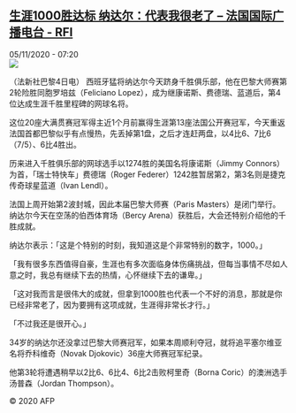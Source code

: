 <!--1604559235000-->
[生涯1000胜达标 纳达尔：代表我很老了 – 法国国际广播电台 - RFI](http://www.rfi.fr//cn/contenu/20201105-%E7%94%9F%E6%B6%AF1000%E8%83%9C%E8%BE%BE%E6%A0%87-%E7%BA%B3%E8%BE%BE%E5%B0%94%E4%BB%A3%E8%A1%A8%E6%88%91%E5%BE%88%E8%80%81%E4%BA%86)
------

<div>05/11/2020 - 07:20</div><img src="https://s.rfi.fr/media/display/e396d8b0-1f31-11eb-9794-005056a964fe/w:310/p:16x9/spo0001b.201105142005.jpg"><div class="t-content__body u-clearfix"><p>（法新社巴黎4日电）    西班牙猛将纳达尔今天跻身千胜俱乐部，他在巴黎大师赛第2轮险胜同胞罗培兹（Feliciano Lopez），成为继康诺斯、费德瑞、蓝道后，第4位达成生涯千胜里程碑的网球名将。</p><p>    这位20座大满贯赛冠军得主近1个月前赢得生涯第13座法国公开赛冠军，今天重返法国首都巴黎似乎有点慢热，先丢掉第1盘，之后才连赶两盘，以4比6、7比6（7/5）、6比4胜出。   </p><p>    历来进入千胜俱乐部的网球选手以1274胜的美国名将康诺斯（Jimmy Connors）为首，「瑞士特快车」费德瑞（Roger Federer）1242胜暂居第2，第3名则是捷克传奇球星蓝道（Ivan Lendl）。</p><p>    法国上周开始第2波封城，因此本届巴黎大师赛（Paris Masters）是闭门举行。纳达尔今天在空荡的伯西体育场（Bercy Arena）获胜后，大会还特别介绍他的千胜成就。</p><p>    纳达尔表示：「这是个特别的时刻，我知道这是个非常特别的数字，1000。」</p><p>    「我有很多东西值得自豪，生涯也有多次面临身体伤痛挑战，但每当事情不尽如人意之时，我总有继续下去的热情，心怀继续下去的谦卑。」</p><p>    「这对我而言是很伟大的成就，但拿到1000胜也代表一个不好的消息，那就是你已经非常老了，因为要拥有这项成就，生涯得非常长才行。」</p><p>    「不过我还是很开心。」</p><p>    34岁的纳达尔还没拿过巴黎大师赛冠军，如果本周顺利夺冠，就将追平塞尔维亚名将乔科维奇（Novak Djokovic）36座大师赛冠军纪录。</p><p>    他第3轮将遭遇稍早以2比6、6比4、6比2击败柯里奇（Borna Coric）的澳洲选手汤普森（Jordan Thompson）。</p><p class="t-copyright">© 2020 AFP</p>        </div>

